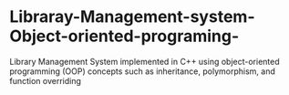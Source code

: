 # Libraray-Management-system-Object-oriented-programing-
Library Management System implemented in C++ using object-oriented programming (OOP) concepts such as inheritance, polymorphism, and function overriding
